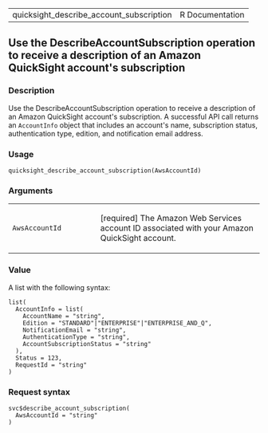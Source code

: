 <table style="width: 100%;">
<tbody>
<tr class="odd">
<td>quicksight_describe_account_subscription</td>
<td style="text-align: right;">R Documentation</td>
</tr>
</tbody>
</table>

## Use the DescribeAccountSubscription operation to receive a description of an Amazon QuickSight account's subscription

### Description

Use the DescribeAccountSubscription operation to receive a description
of an Amazon QuickSight account's subscription. A successful API call
returns an `AccountInfo` object that includes an account's name,
subscription status, authentication type, edition, and notification
email address.

### Usage

    quicksight_describe_account_subscription(AwsAccountId)

### Arguments

<table>
<colgroup>
<col style="width: 35%" />
<col style="width: 65%" />
</colgroup>
<tbody>
<tr class="odd">
<td><code
id="quicksight_describe_account_subscription_:_AwsAccountId">AwsAccountId</code></td>
<td><p>[required] The Amazon Web Services account ID associated with
your Amazon QuickSight account.</p></td>
</tr>
</tbody>
</table>

### Value

A list with the following syntax:

    list(
      AccountInfo = list(
        AccountName = "string",
        Edition = "STANDARD"|"ENTERPRISE"|"ENTERPRISE_AND_Q",
        NotificationEmail = "string",
        AuthenticationType = "string",
        AccountSubscriptionStatus = "string"
      ),
      Status = 123,
      RequestId = "string"
    )

### Request syntax

    svc$describe_account_subscription(
      AwsAccountId = "string"
    )
